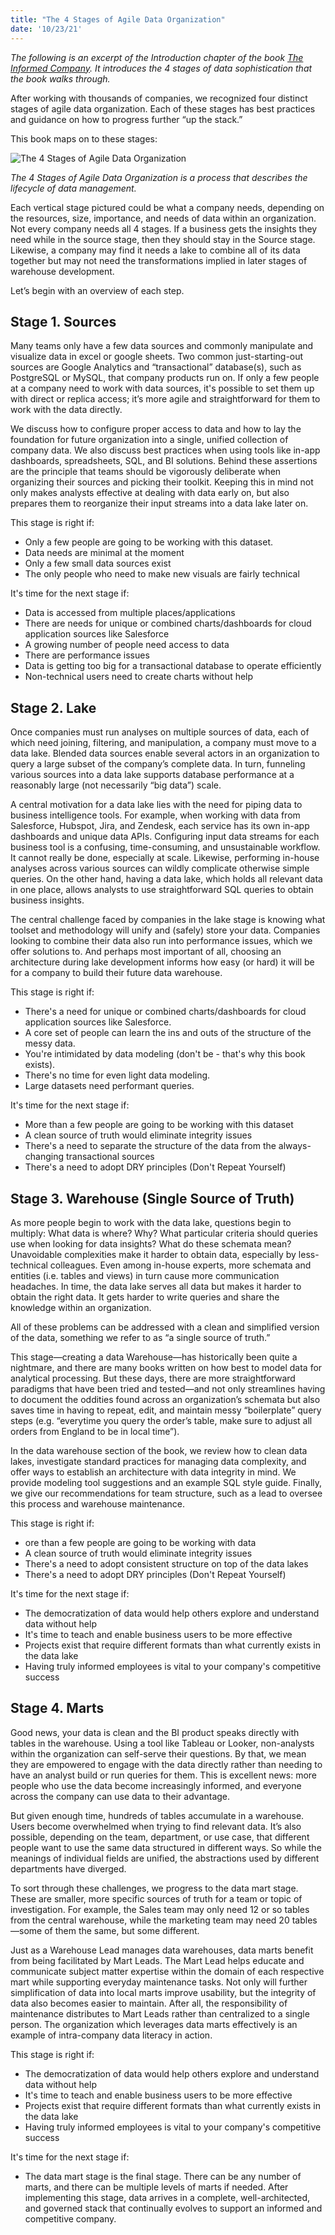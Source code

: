 ```yaml
---
title: "The 4 Stages of Agile Data Organization"
date: '10/23/21'
---
```

*The following is an excerpt of the Introduction chapter of the book [The Informed Company](/).  It introduces the 4 stages of data sophistication that the book walks through.*


After working with thousands of companies, we recognized four distinct stages of agile data organization. Each of these stages has best practices and guidance on how to progress further “up the stack.”

This book maps on to these stages:

![The 4 Stages of Agile Data Organization](/assets/images/4stages.png)

*The 4 Stages of Agile Data Organization is a process that describes the lifecycle of data management.*

Each vertical stage pictured could be what a company needs, depending on the resources, size, importance, and needs of data within an organization. Not every company needs all 4 stages. If a business gets the insights they need while in the source stage, then they should stay in the Source stage. Likewise, a company may find it needs a lake to combine all of its data together but may not need the transformations implied in later stages of warehouse development.

Let’s begin with an overview of each step.

## Stage 1. Sources

Many teams only have a few data sources and commonly manipulate and visualize data in excel or google sheets. Two common just-starting-out sources are Google Analytics and “transactional” database(s), such as PostgreSQL or MySQL, that company products run on. If only a few people at a company need to work with data sources, it's possible to set them up with direct or replica access; it’s more agile and straightforward for them to work with the data directly.

We discuss how to configure proper access to data and how to lay the foundation for future organization into a single, unified collection of company data. We also discuss best practices when using tools like in-app dashboards, spreadsheets, SQL, and BI solutions. Behind these assertions are the principle that teams should be vigorously deliberate when organizing their sources and picking their toolkit. Keeping this in mind not only makes analysts effective at dealing with data early on, but also prepares them to reorganize their input streams into a data lake later on.

This stage is right if:
 - Only a few people are going to be working with this dataset.
 - Data needs are minimal at the moment
 - Only a few small data sources exist
 - The only people who need to make new visuals are fairly technical

It's time for the next stage if:
 - Data is accessed from multiple places/applications
 - There are needs for unique or combined charts/dashboards for cloud application sources like Salesforce
 - A growing number of people need access to data
 - There are performance issues
 - Data is getting too big for a transactional database to operate efficiently
 - Non-technical users need to create charts without help


## Stage 2. Lake

Once companies must run analyses on multiple sources of data, each of which need joining, filtering, and manipulation, a company must move to a data lake. Blended data sources enable several actors in an organization to query a large subset of the company’s complete data. In turn, funneling various sources into a data lake supports database performance at a reasonably large (not necessarily “big data”) scale.

A central motivation for a data lake lies with the need for piping data to business intelligence tools. For example, when working with data from Salesforce, Hubspot, Jira, and Zendesk, each service has its own in-app dashboards and unique data APIs. Configuring input data streams for each business tool is a confusing, time-consuming, and unsustainable workflow. It cannot really be done, especially at scale. Likewise, performing in-house analyses across various sources can wildly complicate otherwise simple queries. On the other hand, having a data lake, which holds all relevant data in one place, allows analysts to use straightforward SQL queries to obtain business insights.

The central challenge faced by companies in the lake stage is knowing what toolset and methodology will unify and (safely) store your data. Companies looking to combine their data also run into performance issues, which we offer solutions to. And perhaps most important of all, choosing an architecture during lake development informs how easy (or hard) it will be for a company to build their future data warehouse.

This stage is right if:
 - There's a need for unique or combined charts/dashboards for cloud application sources like Salesforce.
 - A core set of people can learn the ins and outs of the structure of the messy data.
 - You're intimidated by data modeling (don't be - that's why this book exists).
 - There's no time for even light data modeling.
 - Large datasets need performant queries.

It's time for the next stage if:
 - More than a few people are going to be working with this dataset
 - A clean source of truth would eliminate integrity issues
 - There's a need to separate the structure of the data from the always-changing transactional sources
 - There's a need to adopt DRY principles (Don't Repeat Yourself)


## Stage 3. Warehouse (Single Source of Truth)

As more people begin to work with the data lake, questions begin to multiply: What data is where? Why? What particular criteria should queries use when looking for data insights? What do these schemata mean? Unavoidable complexities make it harder to obtain data, especially by less-technical colleagues. Even among in-house experts, more schemata and entities (i.e. tables and views) in turn cause more communication headaches. In time, the data lake serves all data but makes it harder to obtain the right data. It gets harder to write queries and share the knowledge within an organization.

All of these problems can be addressed with a clean and simplified version of the data, something we refer to as “a single source of truth.”


This stage—creating a data Warehouse—has historically been quite a nightmare, and there are many books written on how best to model data for analytical processing. But these days, there are more straightforward paradigms that have been tried and tested—and not only streamlines having to document the oddities found across an organization’s schemata but also saves time in having to repeat, edit, and maintain messy “boilerplate” query steps (e.g. “everytime you query the order’s table, make sure to adjust all orders from England to be in local time”).

In the data warehouse section of the book, we review how to clean data lakes, investigate standard practices for managing data complexity, and offer ways to establish an architecture with data integrity in mind. We provide modeling tool suggestions and an example SQL style guide. Finally, we give our recommendations for team structure, such as a lead to oversee this process and warehouse maintenance.

This stage is right if:
 - ore than a few people are going to be working with data
 - A clean source of truth would eliminate integrity issues
 - There's a need to adopt consistent structure on top of the data lakes
 - There's a need to adopt DRY principles (Don't Repeat Yourself)

It's time for the next stage if:
 - The democratization of data would help others explore and understand data without help
 - It's time to teach and enable business users to be more effective
 - Projects exist that require different formats than what currently exists in the data lake
 - Having truly informed employees is vital to your company's competitive success


## Stage 4. Marts

Good news, your data is clean and the BI product speaks directly with tables in the warehouse. Using a tool like Tableau or Looker, non-analysts within the organization can self-serve their questions. By that, we mean they are empowered to engage with the data directly rather than needing to have an analyst build or run queries for them. This is excellent news: more people who use the data become increasingly informed, and everyone across the company can use data to their advantage.  

But given enough time, hundreds of tables accumulate in a warehouse. Users become overwhelmed when trying to find relevant data. It’s also possible, depending on the team, department, or use case, that different people want to use the same data structured in different ways. So while the meanings of individual fields are unified, the abstractions used by different departments have diverged.

To sort through these challenges, we progress to the data mart stage. These are smaller, more specific sources of truth for a team or topic of investigation. For example, the Sales team may only need 12 or so tables from the central warehouse, while the marketing team may need 20 tables—some of them the same, but some different.

Just as a Warehouse Lead manages data warehouses, data marts benefit from being facilitated by Mart Leads. The Mart Lead helps educate and communicate subject matter expertise within the domain of each respective mart while supporting everyday maintenance tasks. Not only will further simplification of data into local marts improve usability, but the integrity of data also becomes easier to maintain. After all, the responsibility of maintenance distributes to Mart Leads rather than centralized to a single person. The organization which leverages data marts effectively is an example of intra-company data literacy in action.

This stage is right if:
 - The democratization of data would help others explore and understand data without help
 - It's time to teach and enable business users to be more effective
 - Projects exist that require different formats than what currently exists in the data lake
 - Having truly informed employees is vital to your company's competitive success

It's time for the next stage if:
 - The data mart stage is the final stage.  There can be any number of marts, and there can be multiple levels of marts if needed.  After implementing this stage, data arrives in a complete, well-architected, and governed stack that continually evolves to support an informed and competitive company.
